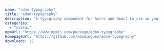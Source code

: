 ```yaml
---
name: "adom-typography"
title: "adom-typography"
description: "A typography component for Astro and React to use in your projects."
categories:
  - "css+ui"
npmUrl: "https://www.npmjs.com/package/adom-typography"
homepageUrl: "https://github.com/adominguez/adom-typography"
downloads: 12
---
```

